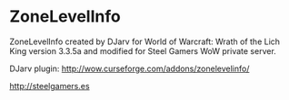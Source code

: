 ZoneLevelInfo
=============

ZoneLevelInfo created by DJarv for World of Warcraft: Wrath of the Lich King version 3.3.5a and modified for Steel Gamers WoW private server.

DJarv plugin: http://wow.curseforge.com/addons/zonelevelinfo/

http://steelgamers.es
